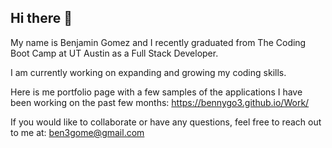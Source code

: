 ## Hi there 👋  

My name is Benjamin Gomez and I recently graduated from The Coding Boot Camp at UT Austin as a Full Stack Developer. 

I am currently working on expanding and growing my coding skills.

Here is me portfolio page with a few samples of the applications I have been working on the past few months: https://bennygo3.github.io/Work/

If you would like to collaborate or have any questions, feel free to reach out to me at: ben3gome@gmail.com




<!--
**bennygo3/bennygo3** is a ✨ _special_ ✨ repository because its `README.md` (this file) appears on your GitHub profile.

Here are some ideas to get you started:

- 🔭 I’m currently working on ...
- 🌱 I’m currently learning ...
- 👯 I’m looking to collaborate on ...
- 🤔 I’m looking for help with ...
- 💬 Ask me about ...
- 📫 How to reach me: ...
- 😄 Pronouns: ...
- ⚡ Fun fact: ...
-->
